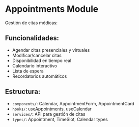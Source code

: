 # Appointments Module

Gestión de citas médicas:

## Funcionalidades:
- Agendar citas presenciales y virtuales
- Modificar/cancelar citas
- Disponibilidad en tiempo real
- Calendario interactivo
- Lista de espera
- Recordatorios automáticos

## Estructura:
- `components/`: Calendar, AppointmentForm, AppointmentCard
- `hooks/`: useAppointments, useCalendar
- `services/`: API para gestión de citas
- `types/`: Appointment, TimeSlot, Calendar types